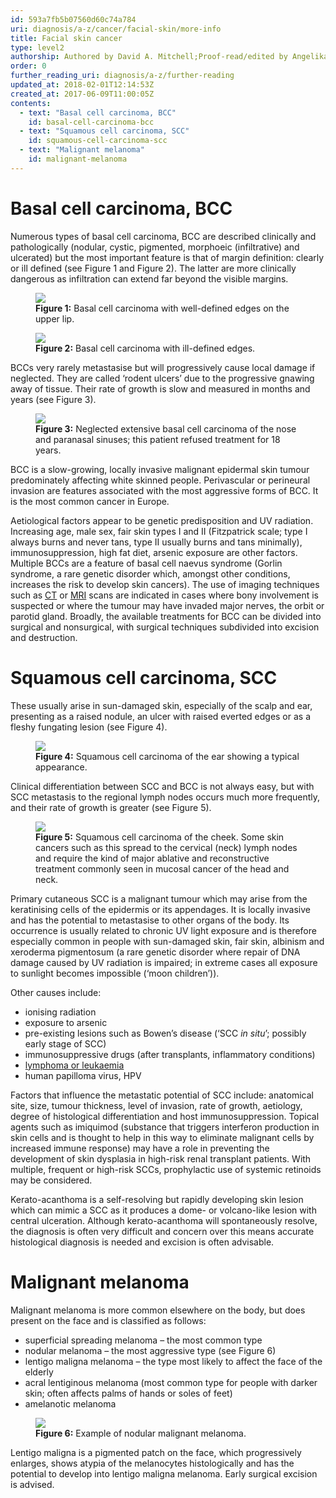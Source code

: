 ```yaml
---
id: 593a7fb5b07560d60c74a784
uri: diagnosis/a-z/cancer/facial-skin/more-info
title: Facial skin cancer
type: level2
authorship: Authored by David A. Mitchell;Proof-read/edited by Angelika Sebald
order: 0
further_reading_uri: diagnosis/a-z/further-reading
updated_at: 2018-02-01T12:14:53Z
created_at: 2017-06-09T11:00:05Z
contents:
  - text: "Basal cell carcinoma, BCC"
    id: basal-cell-carcinoma-bcc
  - text: "Squamous cell carcinoma, SCC"
    id: squamous-cell-carcinoma-scc
  - text: "Malignant melanoma"
    id: malignant-melanoma
---
```


<h1 id="basal-cell-carcinoma-bcc">Basal cell carcinoma, BCC</h1>
<p>Numerous types of basal cell carcinoma, BCC are described clinically
    and pathologically (nodular, cystic, pigmented, morphoeic
    (infiltrative) and ulcerated) but the most important feature
    is that of margin definition: clearly or ill defined (see
    Figure 1 and Figure 2). The latter are more clinically dangerous
    as infiltration can extend far beyond the visible margins.
     </p>
<figure><img src="/diagnosis/a-z/cancer/facial-skin-cancer/more-info/figure1.jpg">
    <figcaption><strong>Figure 1:</strong> Basal cell carcinoma with well-defined
        edges on the upper lip.</figcaption>
</figure>
<figure><img src="/diagnosis/a-z/cancer/facial-skin-cancer/more-info/figure2.jpg">
    <figcaption><strong>Figure 2:</strong> Basal cell carcinoma with ill-defined
        edges.</figcaption>
</figure>
<p>BCCs very rarely metastasise but will progressively cause local
    damage if neglected. They are called ‘rodent ulcers’ due
    to the progressive gnawing away of tissue. Their rate of
    growth is slow and measured in months and years (see Figure
    3).</p>
<figure><img src="/diagnosis/a-z/cancer/facial-skin-cancer/more-info/figure3.jpg">
    <figcaption><strong>Figure 3:</strong> Neglected extensive basal cell
        carcinoma of the nose and paranasal sinuses; this patient
        refused treatment for 18 years.</figcaption>
</figure>
<p>BCC is a slow-growing, locally invasive malignant epidermal skin
    tumour predominately affecting white skinned people. Perivascular
    or perineural invasion are features associated with the most
    aggressive forms of BCC. It is the most common cancer in
    Europe.</p>
<p>Aetiological factors appear to be genetic predisposition and
    UV radiation. Increasing age, male sex, fair skin types I
    and II (Fitzpatrick scale; type I always burns and never
    tans, type II usually burns and tans minimally), immunosuppression,
    high fat diet, arsenic exposure are other factors. Multiple
    BCCs are a feature of basal cell naevus syndrome (Gorlin
    syndrome, a rare genetic disorder which, amongst other conditions,
    increases the risk to develop skin cancers). The use of imaging
    techniques such as <a href="/diagnosis/tests/ct-scans">CT</a>    or <a href="/diagnosis/tests/mri">MRI</a> scans are indicated
    in cases where bony involvement is suspected or where the
    tumour may have invaded major nerves, the orbit or parotid
    gland. Broadly, the available treatments for BCC can be divided
    into surgical and nonsurgical, with surgical techniques subdivided
    into excision and destruction.</p>
<h1 id="squamous-cell-carcinoma-scc">Squamous cell carcinoma, SCC</h1>
<p>These usually arise in sun-damaged skin, especially of the scalp
    and ear, presenting as a raised nodule, an ulcer with raised
    everted edges or as a fleshy fungating lesion (see Figure
    4).</p>
<figure><img src="/diagnosis/a-z/cancer/facial-skin-cancer/more-info/figure4.jpg">
    <figcaption><strong>Figure 4:</strong> Squamous cell carcinoma of the
        ear showing a typical appearance.</figcaption>
</figure>
<p>Clinical differentiation between SCC and BCC is not always easy,
    but with SCC metastasis to the regional lymph nodes occurs
    much more frequently, and their rate of growth is greater
    (see Figure 5).  </p>
<figure><img src="/diagnosis/a-z/cancer/facial-skin-cancer/more-info/figure5.jpg">
    <figcaption><strong>Figure 5:</strong> Squamous cell carcinoma of the
        cheek. Some skin cancers such as this spread to the cervical
        (neck) lymph nodes and require the kind of major ablative
        and reconstructive treatment commonly seen in mucosal
        cancer of the head and neck.</figcaption>
</figure>
<p>Primary cutaneous SCC is a malignant tumour which may arise from
    the keratinising cells of the epidermis or its appendages.
    It is locally invasive and has the potential to metastasise
    to other organs of the body. Its occurrence is usually related
    to chronic UV light exposure and is therefore especially
    common in people with sun-damaged skin, fair skin, albinism
    and xeroderma pigmentosum (a rare genetic disorder where
    repair of DNA damage caused by UV radiation is impaired;
    in extreme cases all exposure to sunlight becomes impossible
    (‘moon children’)).</p>
<p>Other causes include:</p>
<ul>
    <li>ionising radiation</li>
    <li>exposure to arsenic</li>
    <li>pre-existing lesions such as Bowen’s disease (‘SCC <i>in situ</i>’;
        possibly early stage of SCC)</li>
    <li>immunosuppressive drugs (after transplants, inflammatory
        conditions)</li>
    <li><a href="/diagnosis/a-z/tumour">lymphoma or leukaemia</a></li>
    <li>human papilloma virus, HPV</li>
</ul>
<p>Factors that influence the metastatic potential of SCC include:
    anatomical site, size, tumour thickness, level of invasion,
    rate of growth, aetiology, degree of histological differentiation
    and host immunosuppression. Topical agents such as imiquimod
    (substance that triggers interferon production in skin cells
    and is thought to help in this way to eliminate malignant
    cells by increased immune response) may have a role in preventing
    the development of skin dysplasia in high-risk renal transplant
    patients. With multiple, frequent or high-risk SCCs, prophylactic
    use of systemic retinoids may be considered.</p>
<p>Kerato-acanthoma is a self-resolving but rapidly developing skin
    lesion which can mimic a SCC as it produces a dome- or volcano-like
    lesion with central ulceration. Although kerato-acanthoma
    will spontaneously resolve, the diagnosis is often very difficult
    and concern over this means accurate histological diagnosis
    is needed and excision is often advisable.</p>
<h1 id="malignant-melanoma">Malignant melanoma</h1>
<p>Malignant melanoma is more common elsewhere on the body, but
    does present on the face and is classified as follows:</p>
<ul>
    <li>superficial spreading melanoma – the most common type</li>
    <li>nodular melanoma – the most aggressive type (see Figure 6)</li>
    <li>lentigo maligna melanoma – the type most likely to affect
        the face of the elderly</li>
    <li>acral lentiginous melanoma (most common type for people with
        darker skin; often affects palms of hands or soles of
        feet)</li>
    <li>amelanotic melanoma</li>
</ul>
<figure><img src="/diagnosis/a-z/cancer/facial-skin-cancer/more-info/figure6.jpg">
    <figcaption><strong>Figure 6:</strong> Example of nodular malignant melanoma.</figcaption>
</figure>
<p>Lentigo maligna is a pigmented patch on the face, which progressively
    enlarges, shows atypia of the melanocytes histologically
    and has the potential to develop into lentigo maligna melanoma.
    Early surgical excision is advised.</p>
